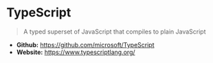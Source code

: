 # TypeScript
> A typed superset of JavaScript that compiles to plain JavaScript

* **Github:** https://github.com/microsoft/TypeScript
* **Website:** https://www.typescriptlang.org/